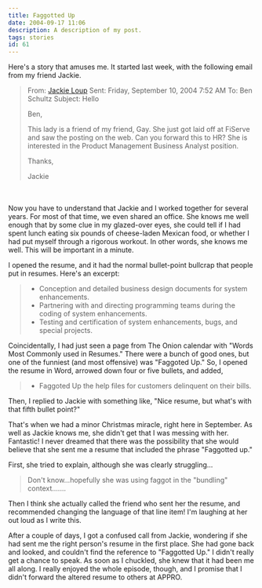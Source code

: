 ```yaml
---
title: Faggotted Up
date: 2004-09-17 11:06
description: A description of my post.
tags: stories
id: 61
---
```

Here's a story that amuses me.  It started last week, with the following email from my friend Jackie.

<blockquote>From:  <a href="mailto:Jackie@starmountlife.com">Jackie Loup</a>
Sent: Friday, September 10, 2004 7:52 AM
To: Ben Schultz
Subject: Hello

Ben,

This lady is a friend of my friend, Gay.  She just got laid off at FiServe and saw the posting on the web.  Can you forward this to HR?  She is interested in the Product Management Business Analyst position.


Thanks,

Jackie</blockquote>
<span class="spanEndPreview">&nbsp;</span><br /><br />Now you have to understand that Jackie and I worked together for several years.  For most of that time, we even shared an office.  She knows me well enough that by some clue in my glazed-over eyes, she could tell if I had spent lunch eating six pounds of cheese-laden Mexican food, or whether I had put myself through a rigorous workout.  In other words, she knows me well.  This will be important in a minute.

I opened the resume, and it had the normal bullet-point bullcrap that people put in resumes.  Here's an excerpt:

<blockquote><ul><li>Conception and detailed business design documents for system enhancements.
</li><li>Partnering with and directing programming teams during the coding of system enhancements.
</li><li>Testing and certification of system enhancements, bugs, and special projects.</li></ul></blockquote>

Coincidentally, I had just seen a page from The Onion calendar with "Words Most Commonly used in Resumes."  There were a bunch of good ones, but one of the funniest (and most offensive) was "Faggoted Up."  So, I opened the resume in Word, arrowed down four or five bullets, and added,

<blockquote><ul><li>Faggoted Up the help files for customers delinquent on their bills.</li></ul></blockquote>

Then, I replied to Jackie with something like, "Nice resume, but what's with that fifth bullet point?"

That's when we had a minor Christmas miracle, right here in September.  As well as Jackie knows me, she didn't get that I was messing with her.  Fantastic!  I never dreamed that there was the possibility that she would believe that she sent me a resume that included the phrase "Faggotted up."

First, she tried to explain, although she was clearly struggling...

<blockquote>Don't know...hopefully she was using faggot in the "bundling" context.......</blockquote>

Then I think she actually called the friend who sent her the resume, and recommended changing the language of that line item!  I'm laughing at her out loud as I write this.

After a couple of days, I got a confused call from Jackie, wondering if she had sent me the right person's resume in the first place.  She had gone back and looked, and couldn't find the reference to "Faggotted Up."  I didn't really get a chance to speak.  As soon as I chuckled, she knew that it had been me all along.  I really enjoyed the whole episode, though, and I promise that I didn't forward the altered resume to others at APPRO.
